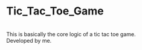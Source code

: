 # Tic_Tac_Toe_Game
<br>
This is basically the core logic of a tic tac toe game.
<br>
Developed by me.
